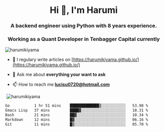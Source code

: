 <h1 align="center">Hi 👋, I'm Harumi</h1>
<h3 align="center">A backend engineer using <b>Python</b> with 8 years experience.</h3>
<h3 align="center">Working as a Quant Developer in <b>Tenbagger Capital</b> currently</h3>

<p align="left"> <img src="https://komarev.com/ghpvc/?username=harumikiyama" alt="harumikiyama" /> </p>


- 📝 I regulary write articles on [https://harumikiyama.github.io/](https://harumikiyama.github.io/)

- 💬 Ask me about **everything your want to ask**

- 📫 How to reach me **lucisu0720@hotmail.com**

<p>&nbsp;<img align="center" src="https://github-readme-stats.vercel.app/api?username=harumikiyama&show_icons=true" alt="harumikiyama" /></p>


<!--START_SECTION:waka-->

```txt
Go           1 hr 51 mins    █████████████▒░░░░░░░░░░░   53.98 %
Emacs Lisp   37 mins         ████▓░░░░░░░░░░░░░░░░░░░░   18.31 %
Bash         21 mins         ██▓░░░░░░░░░░░░░░░░░░░░░░   10.34 %
Markdown     12 mins         █▓░░░░░░░░░░░░░░░░░░░░░░░   06.16 %
Git          11 mins         █▒░░░░░░░░░░░░░░░░░░░░░░░   05.70 %
```

<!--END_SECTION:waka-->

